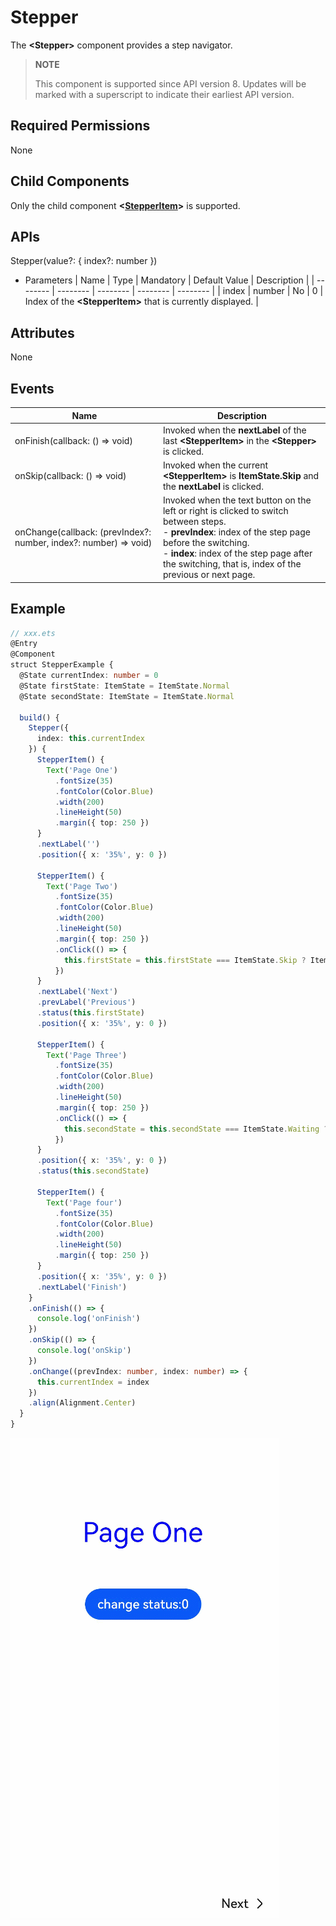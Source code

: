 # Stepper

The **\<Stepper>** component provides a step navigator.

> **NOTE**
>
> This component is supported since API version 8. Updates will be marked with a superscript to indicate their earliest API version.




## Required Permissions

None


## Child Components

Only the child component **\<[StepperItem](ts-basic-components-stepperitem.md)>** is supported.


## APIs

Stepper(value?: { index?: number })


- Parameters
  | Name | Type | Mandatory | Default Value | Description |
  | -------- | -------- | -------- | -------- | -------- |
  | index | number | No | 0 | Index of the **\<StepperItem>** that is currently displayed. |


## Attributes

None


## Events

| Name | Description |
| -------- | -------- |
| onFinish(callback: () =&gt; void) | Invoked when the **nextLabel** of the last **\<StepperItem>** in the **\<Stepper>** is clicked. |
| onSkip(callback: () =&gt; void) | Invoked when the current **\<StepperItem>** is **ItemState.Skip** and the **nextLabel** is clicked. |
| onChange(callback: (prevIndex?: number, index?: number) =&gt; void) | Invoked when the text button on the left or right is clicked to switch between steps.<br/>- **prevIndex**: index of the step page before the switching.<br/>- **index**: index of the step page after the switching, that is, index of the previous or next page. |


## Example


```ts
// xxx.ets
@Entry
@Component
struct StepperExample {
  @State currentIndex: number = 0
  @State firstState: ItemState = ItemState.Normal
  @State secondState: ItemState = ItemState.Normal

  build() {
    Stepper({
      index: this.currentIndex
    }) {
      StepperItem() {
        Text('Page One')
          .fontSize(35)
          .fontColor(Color.Blue)
          .width(200)
          .lineHeight(50)
          .margin({ top: 250 })
      }
      .nextLabel('')
      .position({ x: '35%', y: 0 })

      StepperItem() {
        Text('Page Two')
          .fontSize(35)
          .fontColor(Color.Blue)
          .width(200)
          .lineHeight(50)
          .margin({ top: 250 })
          .onClick(() => {
            this.firstState = this.firstState === ItemState.Skip ? ItemState.Normal : ItemState.Skip
          })
      }
      .nextLabel('Next')
      .prevLabel('Previous')
      .status(this.firstState)
      .position({ x: '35%', y: 0 })

      StepperItem() {
        Text('Page Three')
          .fontSize(35)
          .fontColor(Color.Blue)
          .width(200)
          .lineHeight(50)
          .margin({ top: 250 })
          .onClick(() => {
            this.secondState = this.secondState === ItemState.Waiting ? ItemState.Normal : ItemState.Waiting
          })
      }
      .position({ x: '35%', y: 0 })
      .status(this.secondState)

      StepperItem() {
        Text('Page four')
          .fontSize(35)
          .fontColor(Color.Blue)
          .width(200)
          .lineHeight(50)
          .margin({ top: 250 })
      }
      .position({ x: '35%', y: 0 })
      .nextLabel('Finish')
    }
    .onFinish(() => {
      console.log('onFinish')
    })
    .onSkip(() => {
      console.log('onSkip')
    })
    .onChange((prevIndex: number, index: number) => {
      this.currentIndex = index
    })
    .align(Alignment.Center)
  }
}
```


![en-us_image_0000001250678457](figures/en-us_image_0000001250678457.gif)

